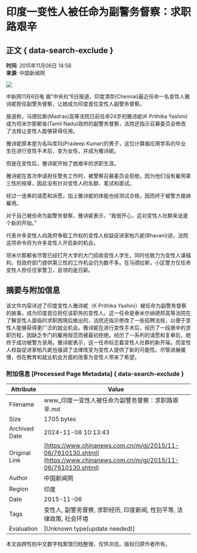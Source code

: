 # 印度一变性人被任命为副警务督察：求职路艰辛

## 正文 { data-search-exclude }


**时间**: 2015年11月06日 14:58  
**来源**: 中国新闻网  

![](http://i3.chinanews.com/2014/wap/images/top.png)

中新网11月6日电 据“中央社”6日报道，印度清奈(Chennai)最近任命一名变性人雅诗妮担任副警务督察，让她成为印度首位变性人副警务督察。

报道称，马德拉斯(Madras)高等法院日前任命24岁的雅诗妮(K Prithika Yashini)成为坦米尔那都省(Tamil Nadu)政府的副警务督察，法院还指示召募委员会修改了法规让变性人能够获得任用。

雅诗妮原本是为名叫库玛(Pradeep Kumar)的男子，这位计算器应用学系的毕业生在进行变性手术后，变为女性，并成为雅诗妮。

但是在变性后，雅诗妮开始了她艰辛的求职生涯。

雅诗妮在首次申请担任警务工作时，被警察召募委员会拒绝，因为他们没有雇用第三性的规章，因此没有针对变性人的名额、笔试和面试。

经过一连串的请愿和诉愿，加上雅诗妮的体能也经测试合格，因而终于被警方接纳雇用。

对于自己被任命为副警务督察，雅诗妮表示，“我很开心，这对变性人社群来说是个新的开始。”

代表许多变性人向政府争取工作权的变性人权益促进家柏凡妮(Bhavani)说，法院这项命令将为许多变性人开启新的机会。

坦米尔那都省尽管已经打开大学的大门招收变性人学生，同时也致力为变性人谋福利，但政府部门提供第三性的工作机会仍为数不多。在马德拉斯，小区警方仅任命变性人担任住家警卫，且领的是日薪。

## 摘要与附加信息

<!-- tcd_abstract -->
该文件内容详述了印度变性人雅诗妮（K Prithika Yashini）被任命为副警务督察的故事，成为印度首位担任该职务的变性人。这一任命是泰米尔纳德邦高等法院在了解变性人面临的求职困境后做出的，法院还指示修改了一些招聘法规，以便于变性人能够获得更广泛的就业机会。雅诗妮在进行变性手术后，经历了一段艰辛的求职历程，因缺乏专门的雇用规范而被最初拒绝。经历了一系列的请愿和复审后，她终于成功被警方录用。雅诗妮表示，这一任命标志着变性人社群的新开端，而变性人权益促进家柏凡妮也强调了法律改变为变性人提供了新的可能性。尽管进展缓慢，但在教育和就业机会方面的改善为变性人带来了希望。
<!-- tcd_abstract_end -->

### 附加信息 [Processed Page Metadata] { data-search-exclude }

| Attribute       | Value                                  |
|-----------------|----------------------------------------|
| Filename        | www_印度一变性人被任命为副警务督察：求职路艰辛.md                             |
| Size            | 1705 bytes                           |
| Archived Date   | 2024-11-08 10:13:43                             |
| Original Link   | [https://www.chinanews.com.cn/m/gj/2015/11-06/7610130.shtml](https://www.chinanews.com.cn/m/gj/2015/11-06/7610130.shtml)                       |
| Author          | 中国新闻网                               |
| Region          | 印度                               |
| Date            | 2015-11-06                                 |
| Tags            | 变性人, 副警务督察, 求职经历, 印度新闻, 性别平等, 法律政策, 社会环境                                 |
| Evaluation            | [Unknown type(update needed)]                                 |
<!-- tcd_table_end -->

本文由跨性别中文数字档案馆归档整理，仅供浏览。版权归原作者所有。

